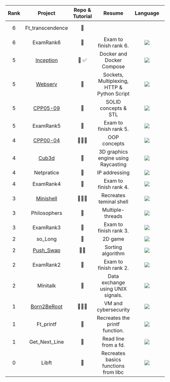 
| Rank | Project | Repo & Tutorial | Resume | Language | Grade | Estimated effort (h) | End date | 
|:----:|:-------:|:----------:|:------:|:--------:|:-----:|:--------------------:|:--------:|  
| 6 | Ft_transcendence | 🔐 | | | | 245h | in progress... |  
| 6 | ExamRank6 |  🔐 | Exam to finish rank 6. | <img src="https://skillicons.dev/icons?i=c&theme=dark&perline=16" />|  `100/100` | 3h | 24Sep13 |  
| 5 | [Inception](https://github.com/pin3dev/42_Inception) | 📂 ✅ | Docker and Docker Compose | <img src="https://skillicons.dev/icons?i=docker,bash,mysql,wordpress,nginx&theme=dark&perline=16" /> | `100/100` | 210h | 24Aug19 |  
| 5 | [Webserv](https://github.com/pin3dev/42_Webserv) | 📂 | Sockets, Multiplexing, HTTP & Python Script | <img src="https://skillicons.dev/icons?i=cpp,html,css,js,py&theme=dark&perline=16" /> | `110/125` | 175h | 24Jun21 |  
| 5 | [CPP05-09](https://github.com/pin3dev/42_CPP_Modules_05-09)  | 📂 | SOLID concepts & STL | <img src="https://skillicons.dev/icons?i=cpp&theme=dark&perline=16" /> | `100/100` | 140h | 24May29 | 
| 5 | ExamRank5 | 🔐 | Exam to finish rank 5. | <img src="https://skillicons.dev/icons?i=cpp&theme=dark&perline=16" /> | `100/100` | 3h | 24Apr12 |  
| 4 | [CPP00-04](https://github.com/pin3dev/42_CPP_Modules_00-04) | 📂✍🏻 | OOP concepts | <img src="https://skillicons.dev/icons?i=cpp&theme=dark&perline=16" /> | `100/100` | 70h | 24Feb01 |  
| 4 | [Cub3d](https://github.com/pin3dev/42_cub3D) | 📂 | 3D graphics engine using Raycasting | <img src="https://skillicons.dev/icons?i=c&theme=dark&perline=16" /> | `100/100` | 280h | 23Dec04 |  
| 4 | Netpratice | 🔐 | IP addressing | <img src="https://skillicons.dev/icons?i=bash&theme=dark&perline=16" />  | `100/100` | 50h | 23Oct06 |  
| 4 | ExamRank4 | 🔐 | Exam to finish rank 4. | <img src="https://skillicons.dev/icons?i=c&theme=dark&perline=16" /> | `100/100` | 3h | 23Sep26 |  
| 3 | [Minishell](https://github.com/pin3dev/42_Minishell) | 📂✍🏻 | Recreates teminal shell | <img src="https://skillicons.dev/icons?i=c&theme=dark&perline=16" /> | `100/100` | 210h | 23Sep19 |  
| 3 | Philosophers | 🔐 | Multiple-threads | <img src="https://skillicons.dev/icons?i=c&theme=dark&perline=16" /> | `100/100` | 70h | 23Aug03 |  
| 3 | ExamRank3 | 🔐 |Exam to finish rank 3. | <img src="https://skillicons.dev/icons?i=c&theme=dark&perline=16" /> | `100/100` | 3h | 23Jun07 |  
| 2 | so_Long | 🔐 | 2D game | <img src="https://skillicons.dev/icons?i=c&theme=dark&perline=16" />  | `103/100` | 70h | 23Jun02 |  
| 2 | [Push_Swap](https://github.com/pin3dev/42_Push_Swap) | 📂✅ | Sorting algorithm | <img src="https://skillicons.dev/icons?i=c&theme=dark&perline=16" /> | `100/100` | 70h | 23May19 |  
| 2 | ExamRank2 | 🔐 | Exam to finish rank 2. | <img src="https://skillicons.dev/icons?i=c&theme=dark&perline=16" /> | `100/100` | 3h | 23May03 |  
| 2 | Minitalk | 🔐 | Data exchange using UNIX signals. | <img src="https://skillicons.dev/icons?i=c&theme=dark&perline=16" /> | `115/100` | 60h | 23Apr07 |  
| 1 | [Born2BeRoot](https://github.com/pin3dev/42_Born2BeRoot) | 👀✍🏻 | VM and cybersecurity | <img src="https://skillicons.dev/icons?i=debian,bash&theme=dark&perline=16" /> | `100/100` | 50h | 23Feb08 |  
| 1 | Ft_printf | 🔐 | Recreates the printf function. | <img src="https://skillicons.dev/icons?i=c&theme=dark&perline=16" /> | `100/100` | 90h | 22Dec24 |  
| 1 | Get_Next_Line | 🔐| Read line from a fd. | <img src="https://skillicons.dev/icons?i=c&theme=dark&perline=16" /> | `125/100` | 90h | 22Dec03 |  
| 0 | Libft | 🔐 | Recreates basics functions from libc | <img src="https://skillicons.dev/icons?i=c&theme=dark&perline=16" /> | `125/100` | 90h | 22Nov26 |  
